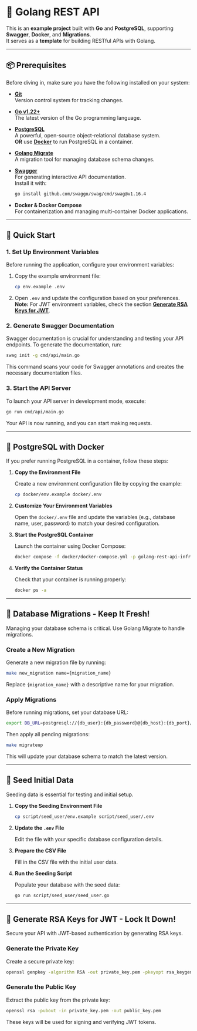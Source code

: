 # 🚀 Golang REST API

This is an **example project** built with **Go** and **PostgreSQL**, supporting **Swagger**, **Docker**, and **Migrations**.  
It serves as a **template** for building RESTful APIs with Golang.  

---

## 📦 Prerequisites

Before diving in, make sure you have the following installed on your system:

- **[Git](https://git-scm.com/downloads)**  
  Version control system for tracking changes.

- **[Go v1.22+](https://go.dev/dl)**  
  The latest version of the Go programming language.

- **[PostgreSQL](https://www.postgresql.org/download/)**  
  A powerful, open-source object-relational database system.  
  **OR** use **[Docker](https://hub.docker.com/_/postgres)** to run PostgreSQL in a container.

- **[Golang Migrate](https://github.com/golang-migrate/migrate/tree/master)**  
  A migration tool for managing database schema changes.

- **[Swagger](https://github.com/swaggo/swag/)**  
  For generating interactive API documentation.  
  Install it with:
  ```sh
  go install github.com/swaggo/swag/cmd/swag@v1.16.4
  ```

- **Docker & Docker Compose**  
  For containerization and managing multi-container Docker applications.

---

## 🚀 Quick Start

### 1. Set Up Environment Variables

Before running the application, configure your environment variables:

1. Copy the example environment file:

   ```sh
   cp env.example .env
   ```

2. Open `.env` and update the configuration based on your preferences.  
   **Note:** For JWT environment variables, check the section **[Generate RSA Keys for JWT](#-generate-rsa-keys-for-jwt)**.

### 2. Generate Swagger Documentation

Swagger documentation is crucial for understanding and testing your API endpoints. To generate the documentation, run:

```sh
swag init -g cmd/api/main.go
```

This command scans your code for Swagger annotations and creates the necessary documentation files.

### 3. Start the API Server

To launch your API server in development mode, execute:

```sh
go run cmd/api/main.go
```

Your API is now running, and you can start making requests.

---

## 🐳 PostgreSQL with Docker

If you prefer running PostgreSQL in a container, follow these steps:

1. **Copy the Environment File**

   Create a new environment configuration file by copying the example:

   ```sh
   cp docker/env.example docker/.env
   ```

2. **Customize Your Environment Variables**

   Open the `docker/.env` file and update the variables (e.g., database name, user, password) to match your desired configuration.

3. **Start the PostgreSQL Container**

   Launch the container using Docker Compose:

   ```sh
   docker compose -f docker/docker-compose.yml -p golang-rest-api-infra up -d
   ```

4. **Verify the Container Status**

   Check that your container is running properly:

   ```sh
   docker ps -a
   ```

---

## 📂 Database Migrations - Keep It Fresh!

Managing your database schema is critical. Use Golang Migrate to handle migrations.

### Create a New Migration

Generate a new migration file by running:

```sh
make new_migration name={migration_name}
```

Replace `{migration_name}` with a descriptive name for your migration.

### Apply Migrations

Before running migrations, set your database URL:

```sh
export DB_URL=postgresql://{db_user}:{db_password}@{db_host}:{db_port}/{db_name}?sslmode=disable
```

Then apply all pending migrations:

```sh
make migrateup
```

This will update your database schema to match the latest version.

---

## 🔹 Seed Initial Data

Seeding data is essential for testing and initial setup.

1. **Copy the Seeding Environment File**

   ```sh
   cp script/seed_user/env.example script/seed_user/.env
   ```

2. **Update the `.env` File**

   Edit the file with your specific database configuration details.

3. **Prepare the CSV File**

   Fill in the CSV file with the initial user data.

4. **Run the Seeding Script**

   Populate your database with the seed data:

   ```sh
   go run script/seed_user/seed_user.go
   ```

---

## 🔐 Generate RSA Keys for JWT - Lock It Down!

Secure your API with JWT-based authentication by generating RSA keys.

### Generate the Private Key

Create a secure private key:

```sh
openssl genpkey -algorithm RSA -out private_key.pem -pkeyopt rsa_keygen_bits:2048
```

### Generate the Public Key

Extract the public key from the private key:

```sh
openssl rsa -pubout -in private_key.pem -out public_key.pem
```

These keys will be used for signing and verifying JWT tokens.

